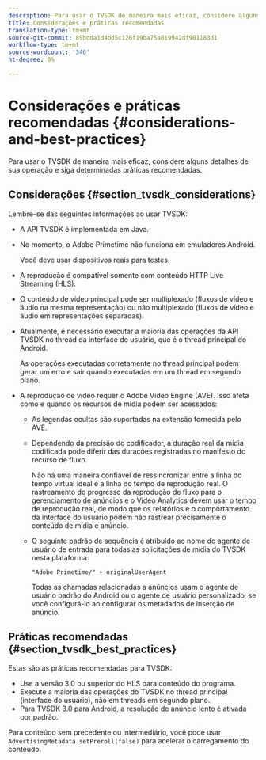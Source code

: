 ```yaml
---
description: Para usar o TVSDK de maneira mais eficaz, considere alguns detalhes de sua operação e siga determinadas práticas recomendadas.
title: Considerações e práticas recomendadas
translation-type: tm+mt
source-git-commit: 89bdda1d4bd5c126f19ba75a819942df901183d1
workflow-type: tm+mt
source-wordcount: '346'
ht-degree: 0%

---
```



# Considerações e práticas recomendadas {#considerations-and-best-practices}

Para usar o TVSDK de maneira mais eficaz, considere alguns detalhes de sua operação e siga determinadas práticas recomendadas.

## Considerações {#section_tvsdk_considerations}

Lembre-se das seguintes informações ao usar TVSDK:

* A API TVSDK é implementada em Java.
* No momento, o Adobe Primetime não funciona em emuladores Android.

   Você deve usar dispositivos reais para testes.
* A reprodução é compatível somente com conteúdo HTTP Live Streaming (HLS).
* O conteúdo de vídeo principal pode ser multiplexado (fluxos de vídeo e áudio na mesma representação) ou não multiplexado (fluxos de vídeo e áudio em representações separadas).
* Atualmente, é necessário executar a maioria das operações da API TVSDK no thread da interface do usuário, que é o thread principal do Android.

   As operações executadas corretamente no thread principal podem gerar um erro e sair quando executadas em um thread em segundo plano.
* A reprodução de vídeo requer o Adobe Video Engine (AVE). Isso afeta como e quando os recursos de mídia podem ser acessados:

   * As legendas ocultas são suportadas na extensão fornecida pelo AVE.
   * Dependendo da precisão do codificador, a duração real da mídia codificada pode diferir das durações registradas no manifesto do recurso de fluxo.

      Não há uma maneira confiável de ressincronizar entre a linha do tempo virtual ideal e a linha do tempo de reprodução real. O rastreamento do progresso da reprodução de fluxo para o gerenciamento de anúncios e o Video Analytics devem usar o tempo de reprodução real, de modo que os relatórios e o comportamento da interface do usuário podem não rastrear precisamente o conteúdo de mídia e anúncio.
   * O seguinte padrão de sequência é atribuído ao nome do agente de usuário de entrada para todas as solicitações de mídia do TVSDK nesta plataforma:

      ```
      "Adobe Primetime/" + originalUserAgent
      ```

      Todas as chamadas relacionadas a anúncios usam o agente de usuário padrão do Android ou o agente de usuário personalizado, se você configurá-lo ao configurar os metadados de inserção de anúncio.

## Práticas recomendadas {#section_tvsdk_best_practices}

Estas são as práticas recomendadas para TVSDK:

* Use a versão 3.0 ou superior do HLS para conteúdo do programa.
* Execute a maioria das operações do TVSDK no thread principal (interface do usuário), não em threads em segundo plano.
* Para TVSDK 3.0 para Android, a resolução de anúncio lento é ativada por padrão.

Para conteúdo sem precedente ou intermediário, você pode usar `AdvertisingMetadata.setPreroll(false)` para acelerar o carregamento do conteúdo.